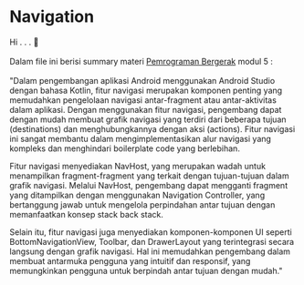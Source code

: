 # Navigation
Hi . . . 👋<br><br>
Dalam file ini berisi summary materi [Pemrograman Bergerak] modul 5 : <br><br>
"Dalam pengembangan aplikasi Android menggunakan Android Studio dengan bahasa Kotlin, fitur navigasi merupakan komponen penting yang memudahkan pengelolaan navigasi antar-fragment atau antar-aktivitas dalam aplikasi. Dengan menggunakan fitur navigasi, pengembang dapat dengan mudah membuat grafik navigasi yang terdiri dari beberapa tujuan (destinations) dan menghubungkannya dengan aksi (actions). Fitur navigasi ini sangat membantu dalam mengimplementasikan alur navigasi yang kompleks dan menghindari boilerplate code yang berlebihan.

Fitur navigasi menyediakan NavHost, yang merupakan wadah untuk menampilkan fragment-fragment yang terkait dengan tujuan-tujuan dalam grafik navigasi. Melalui NavHost, pengembang dapat mengganti fragment yang ditampilkan dengan menggunakan Navigation Controller, yang bertanggung jawab untuk mengelola perpindahan antar tujuan dengan memanfaatkan konsep stack back stack.

Selain itu, fitur navigasi juga menyediakan komponen-komponen UI seperti BottomNavigationView, Toolbar, dan DrawerLayout yang terintegrasi secara langsung dengan grafik navigasi. Hal ini memudahkan pengembang dalam membuat antarmuka pengguna yang intuitif dan responsif, yang memungkinkan pengguna untuk berpindah antar tujuan dengan mudah."


 [Pemrograman Bergerak]: <https://edlink.id/panel/groups/356240/sections/4733023/2554942>
